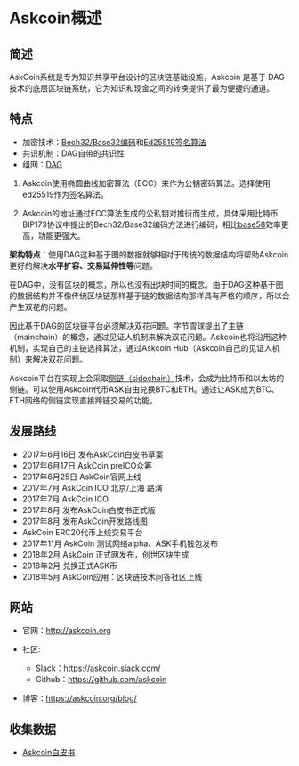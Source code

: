 # Askcoin概述

## 简述

AskCoin系统是专为知识共享平台设计的区块链基础设施，Askcoin 是基于 DAG 技术的底层区块链系统，它为知识和现金之间的转换提供了最为便捷的通道。

## 特点

- 加密技术：[Bech32/Base32编码](../../核心技术/加密技术/编解码-Base32.md)和[Ed25519签名算法](../../核心技术/加密技术/加密算法-Ed25519.md)
- 共识机制：DAG自带的共识性
- 组网：[DAG](../../核心技术/组网拓扑/DAG网络.md)

1. Askcoin使用椭圆曲线加密算法（ECC）来作为公钥密码算法。选择使用ed25519作为签名算法。

2. Askcoin的地址通过ECC算法生成的公私钥对推衍而生成，具体采用比特币BIP173协议中提出的Bech32/Base32编码方法进行编码，相比[base58](../../核心技术/加密技术/编解码-Base58.md)效率更高，功能更强大。

**架构特点**：使用DAG这种基于图的数据就够相对于传统的数据结构将帮助Askcoin更好的解决**水平扩容、交易延伸性等**问题。

在DAG中，没有区块的概念，所以也没有出块时间的概念。由于DAG这种基于图的数据结构并不像传统区块链那样基于链的数据结构那样具有严格的顺序，所以会产生双花的问题。

因此基于DAG的区块链平台必须解决双花问题。字节雪球提出了主链（mainchain）的概念，通过见证人机制来解决双花问题。Askcoin也将沿用这种机制，实现自己的主链选择算法，通过Askcoin Hub（Askcoin自己的见证人机制）来解决双花问题。

Askcoin平台在实现上会采取[侧链（sidechain）](../../核心技术/侧链技术/BTC-Relay与RootStock侧链技术对比.md)技术，会成为比特币和以太坊的侧链。可以使用Askcoin代币ASK自由兑换BTC和ETH。通过让ASK成为BTC、ETH网络的侧链实现直接跨链交易的功能。

## 发展路线

- 2017年6月16日 发布AskCoin白皮书草案
- 2017年6月17日 AskCoin preICO众筹
- 2017年6月25日 AskCoin官网上线
- 2017年7月 AskCoin ICO 北京/上海 路演
- 2017年7月 AskCoin ICO
- 2017年8月 发布AskCoin白皮书正式版
- 2017年8月 发布AskCoin开发路线图
- AskCoin ERC20代币上线交易平台
- 2017年11月 AskCoin 测试网络alpha、ASK手机钱包发布
- 2018年2月 AskCoin 正式网发布，创世区块生成
- 2018年2月 兑换正式ASK币
- 2018年5月 AskCoin应用：区块链技术问答社区上线

## 网站

- 官网：<http://askcoin.org>

- 社区:
    - Slack：<https://askcoin.slack.com/>
    - Github：<https://github.com/askcoin>

- 博客：<https://askcoin.org/blog/>

## 收集数据

- [Askcoin白皮书](Askcoin白皮书.md)
